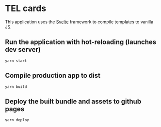 # TEL cards

This application uses the [Svelte](https://svelte.technology/) framework to compile templates to vanilla JS. 

## Run the application with hot-reloading (launches dev server)
`yarn start`

## Compile production app to dist
`yarn build`

## Deploy the built bundle and assets to github pages
`yarn deploy`
